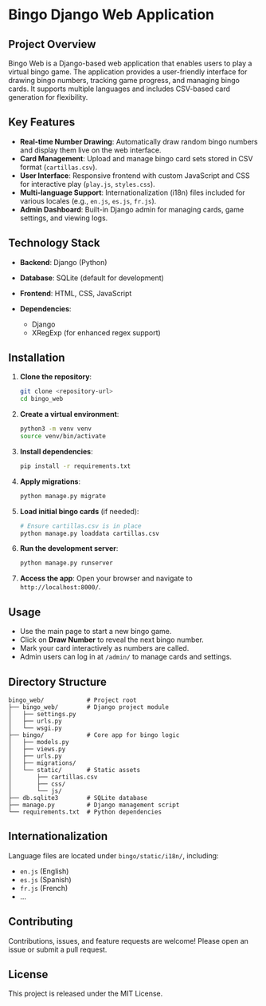 # Bingo Django Web Application

## Project Overview

Bingo Web is a Django-based web application that enables users to play a virtual bingo game. The application provides a user-friendly interface for drawing bingo numbers, tracking game progress, and managing bingo cards. It supports multiple languages and includes CSV-based card generation for flexibility.

## Key Features

* **Real-time Number Drawing**: Automatically draw random bingo numbers and display them live on the web interface.
* **Card Management**: Upload and manage bingo card sets stored in CSV format (`cartillas.csv`).
* **User Interface**: Responsive frontend with custom JavaScript and CSS for interactive play (`play.js`, `styles.css`).
* **Multi-language Support**: Internationalization (i18n) files included for various locales (e.g., `en.js`, `es.js`, `fr.js`).
* **Admin Dashboard**: Built-in Django admin for managing cards, game settings, and viewing logs.

## Technology Stack

* **Backend**: Django (Python)
* **Database**: SQLite (default for development)
* **Frontend**: HTML, CSS, JavaScript
* **Dependencies**:

  * Django
  * XRegExp (for enhanced regex support)

## Installation

1. **Clone the repository**:

   ```bash
   git clone <repository-url>
   cd bingo_web
   ```

2. **Create a virtual environment**:

   ```bash
   python3 -m venv venv
   source venv/bin/activate
   ```

3. **Install dependencies**:

   ```bash
   pip install -r requirements.txt
   ```

4. **Apply migrations**:

   ```bash
   python manage.py migrate
   ```

5. **Load initial bingo cards** (if needed):

   ```bash
   # Ensure cartillas.csv is in place
   python manage.py loaddata cartillas.csv
   ```

6. **Run the development server**:

   ```bash
   python manage.py runserver
   ```

7. **Access the app**:
   Open your browser and navigate to `http://localhost:8000/`.

## Usage

* Use the main page to start a new bingo game.
* Click on **Draw Number** to reveal the next bingo number.
* Mark your card interactively as numbers are called.
* Admin users can log in at `/admin/` to manage cards and settings.

## Directory Structure

```
bingo_web/            # Project root
├── bingo_web/        # Django project module
│   ├── settings.py
│   ├── urls.py
│   └── wsgi.py
├── bingo/            # Core app for bingo logic
│   ├── models.py
│   ├── views.py
│   ├── urls.py
│   ├── migrations/
│   └── static/       # Static assets
│       ├── cartillas.csv
│       ├── css/
│       └── js/
├── db.sqlite3        # SQLite database
├── manage.py         # Django management script
└── requirements.txt  # Python dependencies
```

## Internationalization

Language files are located under `bingo/static/i18n/`, including:

* `en.js` (English)
* `es.js` (Spanish)
* `fr.js` (French)
* ...

## Contributing

Contributions, issues, and feature requests are welcome! Please open an issue or submit a pull request.

## License

This project is released under the MIT License.
